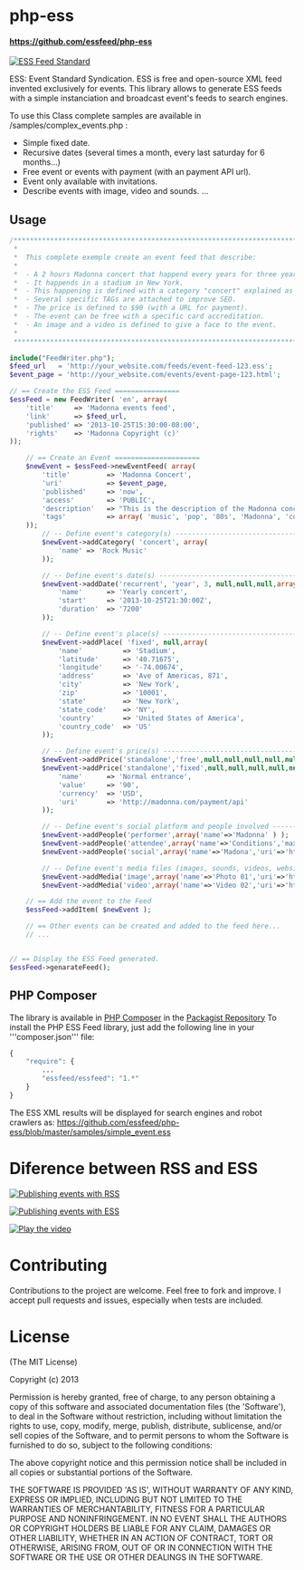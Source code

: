 php-ess
=======

#### https://github.com/essfeed/php-ess

[![ESS Feed Standard](http://essfeed.org/images/8/87/ESS_logo_32x32.png)](http://essfeed.org/)

ESS: Event Standard Syndication.
ESS is free and open-source XML feed invented exclusively for events.
This library allows to generate ESS feeds with a simple instanciation and broadcast event's feeds to search engines.

To use this Class complete samples are available in /samples/complex_events.php :
- Simple fixed date.
- Recursive dates (several times a month, every last saturday for 6 months...)
- Free event or events with payment (with an payment API url).
- Event only available with invitations.
- Describe events with image, video and sounds.
...

## Usage
```PHP
/************************************************************************************************
 *
 *	This complete exemple create an event feed that describe:
 *
 *	- A 2 hours Madonna concert that happend every years for three years at 9:30PM the 25th of Oct.
 *  - It happends in a stadium in New York.
 * 	- This happening is defined with a category "concert" explained as "Rock music"
 *  - Several specific TAGs are attached to improve SEO.
 *  - The price is defined to $90 (with a URL for payment).
 * 	- The event can be free with a specific card accreditation.
 *	- An image and a video is defined to give a face to the event.
 *
 ************************************************************************************************/

include("FeedWriter.php");
$feed_url   = 'http://your_website.com/feeds/event-feed-123.ess';
$event_page = 'http://your_website.com/events/event-page-123.html';

// == Create the ESS Feed ================
$essFeed = new FeedWriter( 'en', array(
	'title'		=> 'Madonna events feed',
	'link'		=> $feed_url,
	'published'	=> '2013-10-25T15:30:00-08:00',
	'rights'	=> 'Madonna Copyright (c)'
));

	// == Create an Event =====================
	$newEvent = $essFeed->newEventFeed( array(
		'title'			=> 'Madonna Concert',
		'uri'			=> $event_page,
		'published'		=> 'now',
		'access'		=> 'PUBLIC',
		'description' 	=> "This is the description of the Madonna concert.",
		'tags'			=> array( 'music', 'pop', '80s', 'Madonna', 'concert' )
	));
		// -- Define event's category(s) --------------------------------
		$newEvent->addCategory( 'concert', array(
			'name' => 'Rock Music'
		));

		// -- Define event's date(s) ------------------------------------
		$newEvent->addDate('recurrent', 'year', 3, null,null,null,array(
			'name'		=> 'Yearly concert',
			'start'		=> '2013-10-25T21:30:00Z',
			'duration'	=> '7200'
		));

		// -- Define event's place(s) -----------------------------------
		$newEvent->addPlace( 'fixed', null,array(
			'name'			=> 'Stadium',
			'latitude'		=> '40.71675',
			'longitude' 	=> '-74.00674',
			'address' 		=> 'Ave of Americas, 871',
			'city' 			=> 'New York',
			'zip' 			=> '10001',
			'state' 		=> 'New York',
			'state_code'	=> 'NY',
			'country' 		=> 'United States of America',
			'country_code' 	=> 'US'
		));

		// -- Define event's price(s) ------------------------------------------------------------
		$newEvent->addPrice('standalone','free',null,null,null,null,null,array('name'=>'ClubCard'));
		$newEvent->addPrice('standalone','fixed',null,null,null,null,null,array(
			'name'		=> 'Normal entrance',
			'value'		=> '90',
			'currency'	=> 'USD',
			'uri'		=> 'http://madonna.com/payment/api'
		));

		// -- Define event's social platform and people involved -------------------------------
		$newEvent->addPeople('performer',array('name'=>'Madonna' ) );
		$newEvent->addPeople('attendee',array('name'=>'Conditions','maxpeople'=>5000));
		$newEvent->addPeople('social',array('name'=>'Madona','uri'=>'http://facebook.com/madonna'));

		// -- Define event's media files (images, sounds, videos, websites) -------------------
		$newEvent->addMedia('image',array('name'=>'Photo 01','uri'=>'http://madonna.com/i.png'));
		$newEvent->addMedia('video',array('name'=>'Video 02','uri'=>'http://madonna.com/v.ogg'));

	// == Add the event to the Feed
	$essFeed->addItem( $newEvent );

	// == Other events can be created and added to the feed here...
	// ...


// == Display the ESS Feed generated.
$essFeed->genarateFeed();
```

## PHP Composer
The library is available in [PHP Composer](http://getcomposer.org/) in the [Packagist Repository](http://packagist.org/)
To install the PHP ESS Feed library, just add the following line in your '''composer.json''' file:
```PHP
{
	"require": {
    	...
    	"essfeed/essfeed": "1.*"
    }
}
```

The ESS XML results will be displayed for search engines and robot crawlers as:
 https://github.com/essfeed/php-ess/blob/master/samples/simple_event.ess


# Diference between RSS and ESS
[![Publishing events with RSS](http://essfeed.org/images/6/64/Before_ess_with_rss.gif)](http://essfeed.org/)

[![Publishing events with ESS](http://essfeed.org/images/3/3b/After_with_ess.gif)](http://essfeed.org/)

[![Play the video](http://essfeed.org/images/e/ea/ESS-play-video.png)](http://www.youtube.com/watch?v=OGi0U3Eqs6E)


# Contributing

Contributions to the project are welcome. Feel free to fork and improve. I accept pull requests and issues,
especially when tests are included.

# License

(The MIT License)

Copyright (c) 2013

Permission is hereby granted, free of charge, to any person obtaining
a copy of this software and associated documentation files (the
'Software'), to deal in the Software without restriction, including
without limitation the rights to use, copy, modify, merge, publish,
distribute, sublicense, and/or sell copies of the Software, and to
permit persons to whom the Software is furnished to do so, subject to
the following conditions:

The above copyright notice and this permission notice shall be
included in all copies or substantial portions of the Software.

THE SOFTWARE IS PROVIDED 'AS IS', WITHOUT WARRANTY OF ANY KIND,
EXPRESS OR IMPLIED, INCLUDING BUT NOT LIMITED TO THE WARRANTIES OF
MERCHANTABILITY, FITNESS FOR A PARTICULAR PURPOSE AND NONINFRINGEMENT.
IN NO EVENT SHALL THE AUTHORS OR COPYRIGHT HOLDERS BE LIABLE FOR ANY
CLAIM, DAMAGES OR OTHER LIABILITY, WHETHER IN AN ACTION OF CONTRACT,
TORT OR OTHERWISE, ARISING FROM, OUT OF OR IN CONNECTION WITH THE
SOFTWARE OR THE USE OR OTHER DEALINGS IN THE SOFTWARE.
